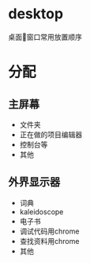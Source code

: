 # desktop
桌面窗口常用放置顺序
# 分配
## 主屏幕
* 文件夹
* 正在做的项目编辑器
* 控制台等
* 其他

## 外界显示器
* 词典
* kaleidoscope
* 电子书
* 调试代码用chrome
* 查找资料用chrome
* 其他
